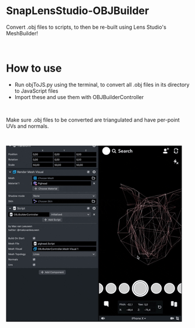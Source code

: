 # SnapLensStudio-OBJBuilder
Convert .obj files to scripts, to then be re-built using Lens Studio's MeshBuilder!


<br>

# How to use
- Run objToJS.py using the terminal, to convert all .obj files in its directory to JavaScript files
- Import these and use them with OBJBuilderController

<br>

Make sure .obj files to be converted are triangulated and have per-point UVs and normals.

<br>

![OBJBuilder Lens Studio](https://github.com/max-van-leeuwen/SnapLensStudio-OBJBuilder/blob/main/Media/objbuilder.gif?raw=true)
